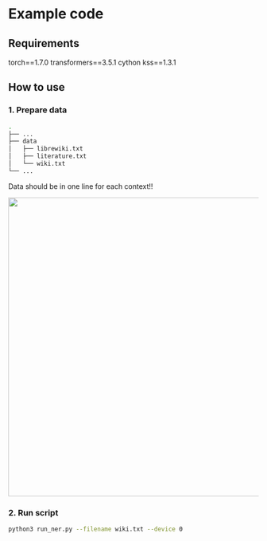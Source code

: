 # Example code

## Requirements

torch==1.7.0
transformers==3.5.1
cython
kss==1.3.1

## How to use

### 1. Prepare data

```bash
.
├── ...
├── data
│   ├── librewiki.txt
│   ├── literature.txt
│   └── wiki.txt
└── ...
```

Data should be in one line for each context!!

<p float="left" align="left">
    <img width="600" src="https://user-images.githubusercontent.com/28896432/101527542-7c392500-39d1-11eb-8fac-a08296f67556.png" />  
</p>

### 2. Run script

```bash
python3 run_ner.py --filename wiki.txt --device 0
```
